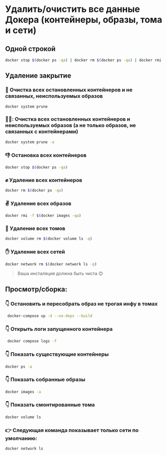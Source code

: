 # Удалить/очистить все данные Докера (контейнеры, образы, тома и сети)

## Одной строкой

```bash
docker stop $(docker ps -qa) | docker rm $(docker ps -qa) | docker rmi -f $(docker images -qa) | docker volume rm $(docker volume ls -q) | docker network rm $(docker network ls -q)
```
## Удаление закрытие

### 👊 Очистка всех остановленных контейнеров и не связанных, неиспользуемых образов

```bash
docker system prune
```

### 👊👊: Очистка всех остановленных контейнеров и неиспользуемых образов (а не только образов, не связанных с контейнерами)
```bash
docker system prune -a
```

### :thumbsdown: Остановка всех контейнеров

```bash
docker stop $(docker ps -qa)
```

### :fist: Удаление всех контейнеров

```bash
docker rm $(docker ps -qa)
```

### :v: Удаление всех образов

```bash
docker rmi -f $(docker images -qa)
```

### :wave: Удаление всех томов

```bash
docker volume rm $(docker volume ls -q)
```

### :hand: Удаление всех сетей

```bash
docker network rm $(docker network ls -q)
```

> Ваша инсталяция должна быть чиста :blush:

## Просмотр/сборка:

### :point_down: Остановить и пересобрать образ не трогая инфу в томах
```bash
 docker-compose up -d --no-deps --build
```
### :point_down: Открыть логи запущенного контейнера
```bash
 docker compose logs -f
```
### :point_down: Показать существующие контейнеры
```bash
docker ps -a
```
### :point_down: Показать собранные образы
```bash
docker images -a 
```
### :point_down: Показать смонтированные тома
```bash
docker volume ls
```

### :point_right: Следующая команда показывает только сети по умолчанию:

```bash
docker network ls
```

